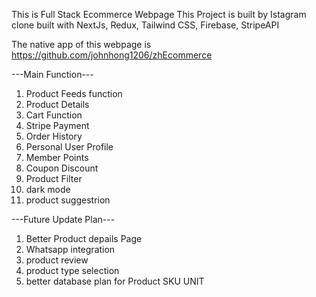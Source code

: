 This is Full Stack Ecommerce Webpage
This Project is built by Istagram clone built with NextJs, Redux, Tailwind CSS, Firebase, StripeAPI

The native app of this webpage is https://github.com/johnhong1206/zhEcommerce

---Main Function---
1) Product Feeds function
2) Product Details
3) Cart Function
4) Stripe Payment
5) Order History
6) Personal User Profile
7) Member Points
8) Coupon Discount
9) Product Filter
10) dark mode
11) product suggestrion




---Future Update Plan---
1) Better Product depails Page
2) Whatsapp integration
3) product review
4) product type selection
5) better database plan for Product SKU UNIT
